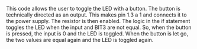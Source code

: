 This code allows the user to toggle the LED with a button. The button is technically directed as an output. This makes pin 1.3
a 1 and connects it to the power supply. The resistor is then enabled. The logic in the if statement toggles the LED when the
input and BIT3 are not equal. So, when the button is pressed, the input is 0 and the LED is toggled. When the button is let go,
the two values are equal again and the LED is toggled again. 